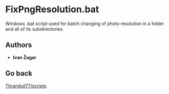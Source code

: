 # FixPngResolution.bat
Windows .bat script used for batch changing of photo resolution in a folder and all of its subdirectories.

## Authors

* **Ivan Žagar**

## Go back
[Thranduil77/scripts](https://github.com/Thranduil77/scripts)